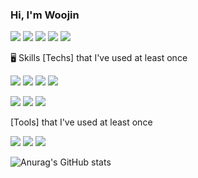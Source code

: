 ### Hi, I'm Woojin

<a href="https://github.com/woojin0906"><img src="https://img.shields.io/badge/GitHub-181717?style=flat-square&logo=GitHub&logoColor=white"/></a>
<img src="https://img.shields.io/badge/Notion-ffffff?style=flat-square&logo=Notion&logoColor=black"/>
<a href="jwjley@naver.com"><img src="https://img.shields.io/badge/jwjley@naver.com-03C75A?style=flat-square&logo=Gmail&logoColor=white"/></a>
<a href="https://www.instagram.com/wj._.h_s2/"><img src="https://img.shields.io/badge/Instagram-E4405F?style=flat-square&logo=Instagram&logoColor=white"/></a>
<img src="https://img.shields.io/badge/Tistory-000000?style=flat-square&logo=Tistory&logoColor=white"/>

🖥️ Skills
[Techs] that I've used at least once<p>
<img src="https://img.shields.io/badge/JAVA-004088?style=flat-square"/>
<img src="https://img.shields.io/badge/SpringBoot-6DB33F?style=flat-square&logo=Spring Boot&logoColor=white"/>
<img src="https://img.shields.io/badge/HTML-E34F26?style=flat-square&logo=HTML5&logoColor=white"/>
<img src="https://img.shields.io/badge/CSS-1572B6?style=flat-square&logo=CSS3&logoColor=white"/><p>
<img src="https://img.shields.io/badge/MySQL-4479A1?style=flat-square&logo=MySQL&logoColor=white"/>
<img src="https://img.shields.io/badge/Oracle-F80000?style=flat-square&logo=Oracle&logoColor=white"/>
<img src="https://img.shields.io/badge/AWS-232F3E?style=flat-square&logo=Amazon AWS&logoColor=white"/>

[Tools] that I've used at least once<p>
<img src="https://img.shields.io/badge/IntelliJ IDEA-000000?style=flat-square&logo=IntelliJ IDEA&logoColor=white"/>
<img src="https://img.shields.io/badge/Eclipse IDE-2C2255?style=flat-square&logo=Eclipse IDE&logoColor=white"/>
<img src="https://img.shields.io/badge/Git-F05032?style=flat-square&logo=Git&logoColor=white"/>



![Anurag's GitHub stats](https://github-readme-stats.vercel.app/api?username=woojin0906&show_icons=true&theme=radical)
